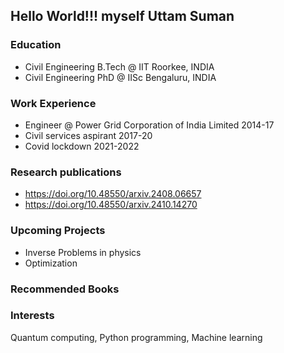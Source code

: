 ## Hello World!!! myself Uttam Suman

### Education
- Civil Engineering B.Tech @ IIT Roorkee, INDIA
- Civil Engineering PhD @ IISc Bengaluru, INDIA

### Work Experience
- Engineer @ Power Grid Corporation of India Limited 2014-17
- Civil services aspirant 2017-20
- Covid lockdown 2021-2022

### Research publications
- https://doi.org/10.48550/arxiv.2408.06657
- https://doi.org/10.48550/arxiv.2410.14270

### Upcoming Projects
- Inverse Problems in physics
- Optimization

### Recommended Books

### Interests
Quantum computing, Python programming, Machine learning
